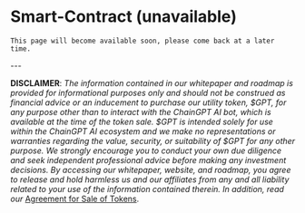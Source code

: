 # Smart-Contract (unavailable)

```
This page will become available soon, please come back at a later time.
```

\---

**DISCLAIMER**: _The information contained in our whitepaper and roadmap is provided for informational purposes only and should not be construed as financial advice or an inducement to purchase our utility token, $GPT, for any purpose other than to interact with the ChainGPT AI bot, which is available at the time of the token sale. $GPT is intended solely for use within the ChainGPT AI ecosystem and we make no representations or warranties regarding the value, security, or suitability of $GPT for any other purpose. We strongly encourage you to conduct your own due diligence and seek independent professional advice before making any investment decisions. By accessing our whitepaper, website, and roadmap, you agree to release and hold harmless us and our affiliates from any and all liability related to your use of the information contained therein.  In addition, read our_ [Agreement for Sale of Tokens](https://www.chaingpt.org/licences).

